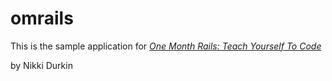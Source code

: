 # omrails

This is the sample application for 
[*One Month Rails: Teach Yourself To Code*](http://onemonthrails.com)

by Nikki Durkin
